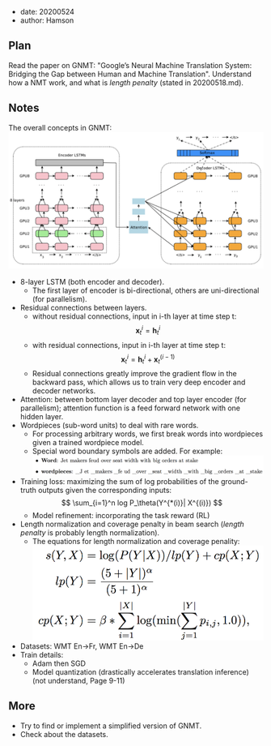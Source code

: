- date: 20200524 
- author: Hamson

## Plan
Read the paper on GNMT: "Google’s Neural Machine Translation System: Bridging the Gap between Human and Machine Translation". Understand how a NMT work, and what is *length penalty* (stated in 20200518.md).

## Notes
The overall concepts in GNMT:
![GNMT Architecture](figs/GNMT.png)
- 8-layer LSTM (both encoder and decoder).
	- The first layer of encoder is bi-directional, others are uni-directional (for parallelism).
- Residual connections between layers.
	- without residual connections, input in i-th layer at time step t: $$ \mathbf{x}^i_t = \mathbf{h}^i_t $$
	- with residual connections, input in i-th layer at time step t: $$ \mathbf{x}^i_t = \mathbf{h}^i_t + \mathbf{x}^{(i-1)}_t $$
	- Residual connections greatly improve the gradient flow in the backward pass, which allows us to train very deep encoder and decoder networks.
- Attention: between bottom layer decoder and top layer encoder (for parallelism); attention function is a feed forward network with one hidden layer.
- Wordpieces (sub-word units) to deal with rare words.
	- For processing arbitrary words, we first break words into wordpieces given a trained wordpiece model.
	- Special word boundary symbols are added. For example:
	![](figs/wordpieces_example.png)
- Training loss: maximizing the sum of log probabilities of the ground-truth outputs given the corresponding inputs: $$ \sum_{i=1}^n log P_\theta(Y^{*(i)}| X^{(i)}) $$
	- Model refinement: incorporating the task reward (RL)
- Length normalization and coverage penalty in beam search (*length penalty* is probably length normalization).
	- The equations for length normalization and coverage penality:
	![](figs/LP&CP_GNMT.png)
- Datasets: WMT En->Fr, WMT En->De
- Train details:
	- Adam then SGD
	- Model quantization (drastically accelerates translation inference) (not understand, Page 9-11)
 


## More
- Try to find or implement a simplified version of GNMT.
- Check about the datasets.
